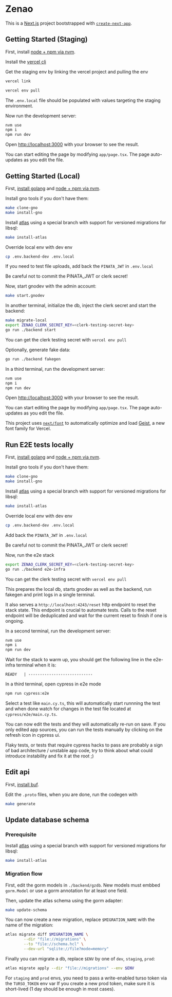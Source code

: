 # Zenao

This is a [Next.js](https://nextjs.org) project bootstrapped with [`create-next-app`](https://nextjs.org/docs/app/api-reference/cli/create-next-app).

## Getting Started (Staging)

First, install [node + npm via nvm](https://github.com/nvm-sh/nvm).

Install the [vercel cli](https://vercel.com/docs/cli)

Get the staging env by linking the vercel project and pulling the env

```bash
vercel link
```

```bash
vercel env pull
```

The `.env.local` file should be populated with values targeting the staging environment.

Now run the development server:

```bash
nvm use
npm i
npm run dev
```

Open [http://localhost:3000](http://localhost:3000) with your browser to see the result.

You can start editing the page by modifying `app/page.tsx`. The page auto-updates as you edit the file.

## Getting Started (Local)

First, [install golang](https://go.dev/doc/install) and [node + npm via nvm](https://github.com/nvm-sh/nvm).

Install gno tools if you don't have them:

```bash
make clone-gno
make install-gno
```

Install [atlas](https://atlasgo.io) using a special branch with support for versioned migrations for libsql:

```bash
make install-atlas
```

Override local env with dev env
```bash
cp .env.backend-dev .env.local
```

If you need to test file uploads, add back the `PINATA_JWT` in `.env.local`

Be careful not to commit the PINATA_JWT or clerk secret!

Now, start gnodev with the admin account:

```bash
make start.gnodev
```

In another terminal, initialize the db, inject the clerk secret and start the backend:

```bash
make migrate-local
export ZENAO_CLERK_SECRET_KEY=<clerk-testing-secret-key>
go run ./backend start
```

You can get the clerk testing secret with `vercel env pull`

Optionally, generate fake data:
```bash
go run ./backend fakegen
```

In a third terminal, run the development server:

```bash
nvm use
npm i
npm run dev
```

Open [http://localhost:3000](http://localhost:3000) with your browser to see the result.

You can start editing the page by modifying `app/page.tsx`. The page auto-updates as you edit the file.

This project uses [`next/font`](https://nextjs.org/docs/app/building-your-application/optimizing/fonts) to automatically optimize and load [Geist](https://vercel.com/font), a new font family for Vercel.

## Run E2E tests locally

First, [install golang](https://go.dev/doc/install) and [node + npm via nvm](https://github.com/nvm-sh/nvm).

Install gno tools if you don't have them:

```bash
make clone-gno
make install-gno
```

Install [atlas](https://atlasgo.io) using a special branch with support for versioned migrations for libsql:

```bash
make install-atlas
```

Override local env with dev env
```bash
cp .env.backend-dev .env.local
```

Add back the `PINATA_JWT` in `.env.local`

Be careful not to commit the PINATA_JWT or clerk secret!

Now, run the e2e stack
```bash
export ZENAO_CLERK_SECRET_KEY=<clerk-testing-secret-key>
go run ./backend e2e-infra
```

You can get the clerk testing secret with `vercel env pull`

This prepares the local db, starts gnodev as well as the backend, run fakegen and print logs in a single terminal.

It also serves a `http://localhost:4243/reset` http endpoint to reset the stack state. This endpoint is crucial to automate tests. Calls to the reset endpoint will be deduplicated and wait for the current reset to finish if one is ongoing.

In a second terminal, run the development server:

```bash
nvm use
npm i
npm run dev
```

Wait for the stack to warm up, you should get the following line in the e2e-infra terminal when it is:
```
READY   | ----------------------------
```

In a third terminal, open cypress in e2e mode
```bash
npm run cypress:e2e
```

Select a test like `main.cy.ts`, this will automatically start runnning the test and when done watch for changes in the test file located at `cypress/e2e/main.cy.ts`.

You can now edit the tests and they will automatically re-run on save. If you only edited app sources, you can run the tests manually by clicking on the refresh icon in cypress ui.

Flaky tests, or tests that require cypress hacks to pass are probably a sign of bad architecture / unstable app code, try to think about what could introduce instability and fix it at the root ;)

## Edit api

First, [install buf](https://buf.build/docs/installation/).

Edit the `.proto` files, when you are done, run the codegen with

```bash
make generate
```

## Update database schema

### Prerequisite

Install [atlas](https://atlasgo.io) using a special branch with support for versioned migrations for libsql:

```bash
make install-atlas
```

### Migration flow

First, edit the gorm models in `./backend/gzdb`.
New models must embbed `gorm.Model` or use a gorm annotation for at least one field.

Then, update the atlas schema using the gorm adapter:
```bash
make update-schema
```

You can now create a new migration, replace `$MIGRATION_NAME` with the name of the migration:
```bash
atlas migrate diff $MIGRATION_NAME \
		--dir "file://migrations" \
		--to "file://schema.hcl" \
		--dev-url "sqlite://file?mode=memory"
```

Finally you can migrate a db, replace `$ENV` by one of `dev`, `staging`, `prod`:
```bash
atlas migrate apply --dir "file://migrations" --env $ENV
```
For `staging` and `prod` envs, you need to pass a write-enabled turso token via the `TURSO_TOKEN` env var
If you create a new prod token, make sure it is short-lived (1 day should be enough in most cases).